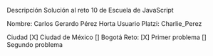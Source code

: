 Descripción
Solución al reto 10 de Escuela de JavaScript

Nombre: Carlos Gerardo Pérez Horta Usuario Platzi: Charlie_Perez

Ciudad
[X] Ciudad de México
[] Bogotá
Reto:
[X] Primer problema
[] Segundo problema
